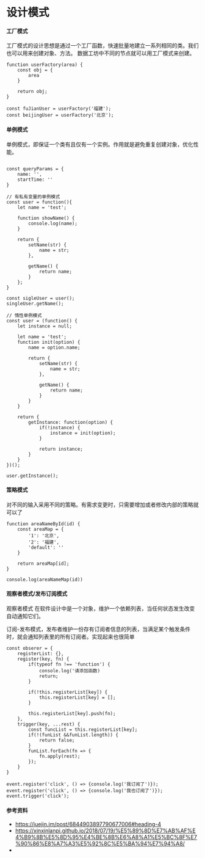# 设计模式

#### 工厂模式

工厂模式的设计思想是通过一个工厂函数，快速批量地建立一系列相同的类。我们也可以用来创建对象、方法。
数据工坊中不同的节点就可以用工厂模式来创建。

```
function userFactory(area) {
    const obj = {
        area
    }
    
    return obj;
}

const fuJianUser = userFactory('福建');
const beijingUser = userFactory('北京');

```

#### 单例模式

单例模式，即保证一个类有且仅有一个实例。作用就是避免重复创建对象，优化性能。

```
 
const queryParams = {
    name: '',
    startTime: ''
}

// 有私有变量的单例模式
const user = function(){
    let name = 'test';

    function showName() {
        console.log(name);
    }

    return {
        setName(str) {
            name = str;
        },

        getName() {
            return name;
        }
    };
}

const sigleUser = user();
singleUser.getName();

// 惰性单例模式
const user = (function() {
    let instance = null;

    let name = 'test';
    function init(option) {
        name = option.name;

        return {
            setName(str) {
                name = str;
            },

            getName() {
                return name;
            }
        }
    }

    return {
        getInstance: function(option) {
            if(!instance) {
                instance = init(option);
            }

            return instance;
        }
    }
})();

user.getInstance();

```


#### 策略模式
对不同的输入采用不同的策略。有需求变更时，只需要增加或者修改内部的策略就可以了

```
function areaNameById(id) {
    const areaMap = {
        '1': '北京',
        '2': '福建',
        'default': ''
    }

    return areaMap[id];
}

console.log(areaNameMap(id))
```

#### 观察者模式/发布订阅模式
观察者模式 在软件设计中是一个对象，维护一个依赖列表，当任何状态发生改变自动通知它们。


订阅-发布模式，发布者维护一份存有订阅者信息的列表，当满足某个触发条件时，就会通知列表里的所有订阅者。实现起来也很简单

```
const obserer = {
    registerList: {},
    register(key, fn) {
        if(typeof fn !== 'function') {
            console.log('请添加函数)
            return;
        }

        if(!this.registerList[key]) {
            this.registerList[key] = [];
        }

        this.registerList[key].push(fn);
    },
    trigger(key, ...rest) {
        const funcList = this.registerList[key];
        if(!(funList &&funList.length)) {
            return false;
        }
        funList.forEach(fn => {
            fn.apply(rest);
        });
    }
}

event.register('click', () => {console.log('我订阅了')});
event.register('click', () => {console.log('我也订阅了')});
event.trigger('click');

```

#### 参考资料

- https://juejin.im/post/6844903897790677006#heading-4
- https://xinxinlanpi.github.io/2018/07/19/%E5%89%8D%E7%AB%AF%E4%B9%8B%E5%8D%95%E4%BE%8B%E6%A8%A1%E5%BC%8F%E7%90%86%E8%A7%A3%E5%92%8C%E5%BA%94%E7%94%A8/
- 